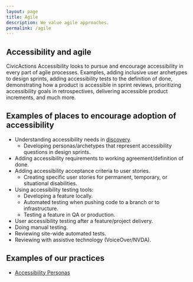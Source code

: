 ```yaml
---
layout: page
title: Agile
description: We value agile approaches.
permalink: /agile
---
```


## Accessibility and agile
CivicActions Accessibility looks to pursue and encourage accessibility in every part of agile processes. Examples, adding inclusive user archetypes to design sprints, adding accessibility tests to the definition of done, demonstrating how a product is accessible in sprint reviews, prioritizing accessibility goals in retrospectives, delivering accessible product increments, and much more.

## Examples of places to encourage adoption of accessibility
* Understanding accessibility needs in [discovery](/guide/discovery).
  * Developing personas/archetypes that represent accessibility questions in design sprints.
* Adding accessibility requirements to working agreement/definition of done.
* Adding accessibility acceptance criteria to user stories.
  * Creating specific user stories for permanent, temporary, or situational disabilities.
* Using accessibility testing tools:
  * Developing a feature locally.
  * Automated testing when pushing code to a branch or to infrastructure.
  * Testing a feature in QA or production.
* User accessibility testing after a feature/project delivery.
* Doing manual testing.
* Reviewing site-wide automated tests.
* Reviewing with assistive technology (VoiceOver/NVDA).

## Examples of our practices
* [Accessibility Personas](https://github.com/mgifford/Personas)